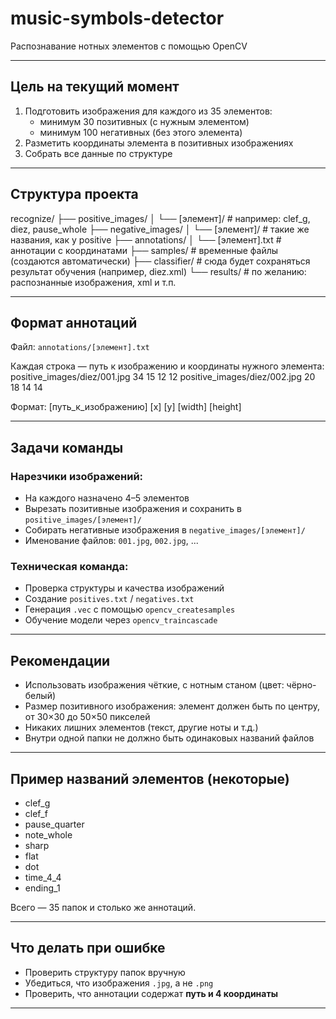 # music-symbols-detector
 Распознавание нотных элементов с помощью OpenCV

---

## Цель на текущий момент

1. Подготовить изображения для каждого из 35 элементов:
   - минимум 30 позитивных (с нужным элементом)
   - минимум 100 негативных (без этого элемента)
2. Разметить координаты элемента в позитивных изображениях
3. Собрать все данные по структуре

---

## Структура проекта

recognize/
├── positive_images/
│ └── [элемент]/ # например: clef_g, diez, pause_whole
├── negative_images/
│ └── [элемент]/ # такие же названия, как у positive
├── annotations/
│ └── [элемент].txt # аннотации с координатами
├── samples/ # временные файлы (создаются автоматически)
├── classifier/ # сюда будет сохраняться результат обучения (например, diez.xml)
└── results/ # по желанию: распознанные изображения, xml и т.п.

---


## Формат аннотаций

Файл: `annotations/[элемент].txt`

Каждая строка — путь к изображению и координаты нужного элемента:
  positive_images/diez/001.jpg 34 15 12 12
  positive_images/diez/002.jpg 20 18 14 14


Формат:
[путь_к_изображению] [x] [y] [width] [height]

---

## Задачи команды

### Нарезчики изображений:
- На каждого назначено 4–5 элементов
- Вырезать позитивные изображения и сохранить в `positive_images/[элемент]/`
- Собирать негативные изображения в `negative_images/[элемент]/`
- Именование файлов: `001.jpg`, `002.jpg`, ...

### Техническая команда:
- Проверка структуры и качества изображений
- Создание `positives.txt` / `negatives.txt`
- Генерация `.vec` с помощью `opencv_createsamples`
- Обучение модели через `opencv_traincascade`

---

## Рекомендации

- Использовать изображения чёткие, с нотным станом (цвет: чёрно-белый)
- Размер позитивного изображения: элемент должен быть по центру, от 30×30 до 50×50 пикселей
- Никаких лишних элементов (текст, другие ноты и т.д.)
- Внутри одной папки не должно быть одинаковых названий файлов

---

## Пример названий элементов (некоторые)

- clef_g
- clef_f
- pause_quarter
- note_whole
- sharp
- flat
- dot
- time_4_4
- ending_1

Всего — 35 папок и столько же аннотаций.

---

## Что делать при ошибке

- Проверить структуру папок вручную
- Убедиться, что изображения `.jpg`, а не `.png`
- Проверить, что аннотации содержат **путь и 4 координаты**

---


